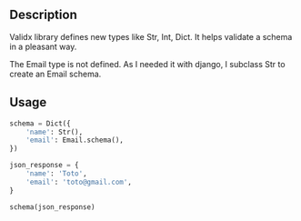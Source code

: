 Description
-------------

Validx library defines new types like Str, Int, Dict. It helps validate a schema in a pleasant way.

The Email type is not defined. As I needed it with django, I subclass Str to create an Email schema.


Usage
-------

```python
schema = Dict({
    'name': Str(),
    'email': Email.schema(),
})

json_response = {
    'name': 'Toto',
    'email': 'toto@gmail.com',
}

schema(json_response)
```
